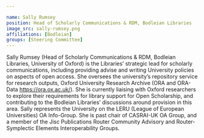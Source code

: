 ```yaml
---

name: Sally Rumsey
position: Head of Scholarly Communications & RDM, Bodleian Libraries
image_src: sally-rumsey.png
affiliations: [Bodleian]
groups: [Steering Committee]
---
```


Sally Rumsey (Head of Scholarly Communications & RDM, Bodleian Libraries,
University of Oxford) is the Libraries’ strategic lead for scholarly
communications, including providing advise and writing University policies on
aspects of open access. She oversees the university’s repository service for
research outputs, Oxford University Research Archive
(ORA and ORA-Data https://ora.ox.ac.uk/). She is currently liaising with Oxford
researchers to explore their requirements for library support for Open
Scholarship, and contributing to the Bodleian Libraries’ discussions around
provision in this area. Sally represents the University on the LERU (League of
European Universities) OA Info-Group. She is past chair of CASRAI-UK OA Group,
and a member of the Jisc Publications Router Community Advisory and
Router-Symplectic Elements Interoperability Groups.
